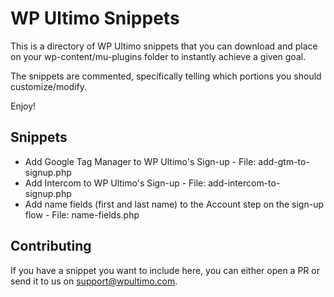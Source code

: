 # WP Ultimo Snippets

This is a directory of WP Ultimo snippets that you can download and place on your wp-content/mu-plugins folder to instantly achieve a given goal.

The snippets are commented, specifically telling which portions you should customize/modify.

Enjoy!

## Snippets
- Add Google Tag Manager to WP Ultimo's Sign-up - File: add-gtm-to-signup.php
- Add Intercom to WP Ultimo's Sign-up - File: add-intercom-to-signup.php
- Add name fields (first and last name) to the Account step on the sign-up flow - File: name-fields.php

## Contributing

If you have a snippet you want to include here, you can either open a PR or send it to us on support@wpultimo.com.
